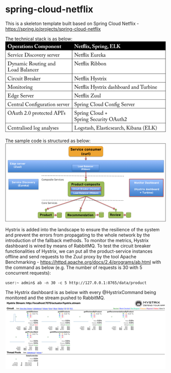 # spring-cloud-netflix

This is a skeleton template built based on Spring Cloud Netflix - https://spring.io/projects/spring-cloud-netflix

The technical stack is as below:
![alt text](https://github.com/tintinrevient/spring-cloud-netflix/blob/master/mapping-table.png)

The sample code is structured as below:
![alt text](https://github.com/tintinrevient/spring-cloud-netflix/blob/master/system-landscape.png)

Hystrix is added into the landscape to ensure the resilience of the system and prevent the errors from propagating to the whole network by the introduction of the fallback methods. To monitor the metrics, Hystrix dashboard is wired by means of RabbitMQ. To test the circuit breaker functionalities of Hystrix, we can put all the product-service instances offline and send requests to the Zuul proxy by the tool Apache Benchmarking - https://httpd.apache.org/docs/2.4/programs/ab.html with the command as below (e.g. The number of requests is 30 with 5 concurrent requests):

```
user:~ admin$ ab -n 30 -c 5 http://127.0.0.1:8765/data/product
```

The Hystrix dashboard is as below with every @HystrixCommand being monitored and the stream pushed to RabbitMQ.
![alt text](https://github.com/tintinrevient/spring-cloud-netflix/blob/master/hystrix-dashboard.png)
